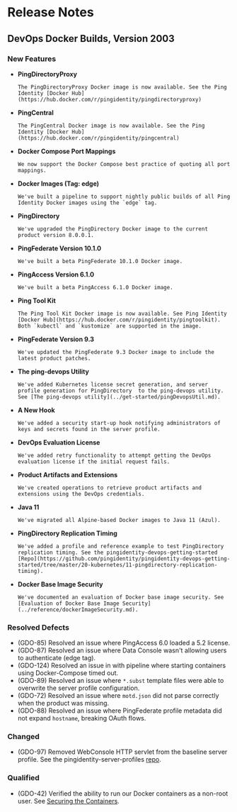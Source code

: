 # Release Notes

## DevOps Docker Builds, Version 2003

### New Features

- **PingDirectoryProxy**

      The PingDirectoryProxy Docker image is now available. See the Ping Identity [Docker Hub](https://hub.docker.com/r/pingidentity/pingdirectoryproxy)

- **PingCentral**

      The PingCentral Docker image is now available. See the Ping Identity [Docker Hub](https://hub.docker.com/r/pingidentity/pingcentral)

- **Docker Compose Port Mappings**

      We now support the Docker Compose best practice of quoting all port mappings.

- **Docker Images (Tag: edge)**

      We've built a pipeline to support nightly public builds of all Ping Identity Docker images using the `edge` tag.

- **PingDirectory**

      We've upgraded the PingDirectory Docker image to the current product version 8.0.0.1.

- **PingFederate Version 10.1.0**

      We've built a beta PingFederate 10.1.0 Docker image.

- **PingAccess Version 6.1.0**

      We've built a beta PingAccess 6.1.0 Docker image.

- **Ping Tool Kit**

      The Ping Tool Kit Docker image is now available. See Ping Identity [Docker Hub](https://hub.docker.com/r/pingidentity/pingtoolkit). Both `kubectl` and `kustomize` are supported in the image.

- **PingFederate Version 9.3**

      We've updated the PingFederate 9.3 Docker image to include the latest product patches.

- **The ping-devops Utility**

      We've added Kubernetes license secret generation, and server profile generation for PingDirectory  to the ping-devops utility. See [The ping-devops utility](../get-started/pingDevopsUtil.md).

- **A New Hook**

      We've added a security start-up hook notifying administrators of keys and secrets found in the server profile.

- **DevOps Evaluation License**

      We've added retry functionality to attempt getting the DevOps evaluation license if the initial request fails.

- **Product Artifacts and Extensions**

      We've created operations to retrieve product artifacts and extensions using the DevOps credentials.

- **Java 11**

      We've migrated all Alpine-based Docker images to Java 11 (Azul).

- **PingDirectory Replication Timing**

      We've added a profile and reference example to test PingDirectory replication timing. See the pingidentity-devops-getting-started [Repo](https://github.com/pingidentity/pingidentity-devops-getting-started/tree/master/20-kubernetes/11-pingdirectory-replication-timing).

- **Docker Base Image Security**

      We've documented an evaluation of Docker base image security. See [Evaluation of Docker Base Image Security](../reference/dockerImageSecurity.md).

### Resolved Defects

- (GDO-85) Resolved an issue where PingAccess 6.0 loaded a 5.2 license.
- (GDO-87) Resolved an issue where Data Console wasn't allowing users to authenticate (edge tag).
- (GDO-124) Resolved an issue in with pipeline where starting containers using Docker-Compose timed out.
- (GDO-89) Resolved an issue where `*.subst` template files were able to overwrite the server profile configuration.
- (GDO-72) Resolved an issue where `motd.json` did not parse correctly when the product was missing.
- (GDO-88) Resolved an issue where PingFederate profile metadata did not expand `hostname`, breaking OAuth flows.

### Changed

- (GDO-97) Removed WebConsole HTTP servlet from the baseline server profile. See the pingidentity-server-profiles [repo](https://github.com/pingidentity/pingidentity-server-profiles/tree/master/baseline).

### Qualified

- (GDO-42) Verified the ability to run our Docker containers as a non-root user. See [Securing the Containers](../how-to/secureContainers.md).
